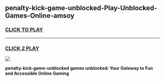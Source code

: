 
## penalty-kick-game-unblocked-Play-Unblocked-Games-Online-amsoy
<h3>
<a href="https://premium76.site?title=penalty-kick-game-unblocked&ref=24A">CLICK TO PLAY</a></h3>
<hr>

<h3>
<a href="https://premium76.site?title=penalty-kick-game-unblocked&ref=24A">CLICK 2 PLAY</a>
  
</h3>

<a href="https://premium76.site?title=penalty-kick-game-unblocked&ref=24A"><img src="https://clearcache.store/games.png"></a>


**penalty-kick-game-unblocked games unblocked: Your Gateway to Fun and Accessible Online Gaming**
